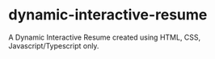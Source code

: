# dynamic-interactive-resume
A Dynamic Interactive Resume created using HTML, CSS, Javascript/Typescript only.
